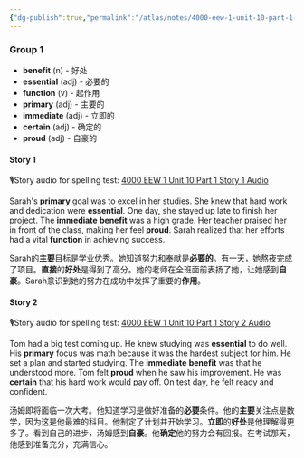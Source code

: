```yaml
---
{"dg-publish":true,"permalink":"/atlas/notes/4000-eew-1-unit-10-part-1-stories/"}
---
```



### Group 1

- **benefit** (n) - 好处
- **essential** (adj) - 必要的
- **function** (v) - 起作用
- **primary** (adj) - 主要的
- **immediate** (adj) - 立即的
- **certain** (adj) - 确定的
- **proud** (adj) - 自豪的

#### Story 1
🎙️Story audio for spelling test: [4000 EEW 1 Unit 10 Part 1 Story 1 Audio](https://drive.google.com/file/d/1SB90tlJJYMYCV4nrSw7Na8hnxLjvECka/view?usp=drive_link)

Sarah's **primary** goal was to excel in her studies. She knew that hard work and dedication were **essential**. One day, she stayed up late to finish her project. The **immediate** **benefit** was a high grade. Her teacher praised her in front of the class, making her feel **proud**. Sarah realized that her efforts had a vital **function** in achieving success.

Sarah的**主要**目标是学业优秀。她知道努力和奉献是**必要的**。有一天，她熬夜完成了项目。**直接**的**好处**是得到了高分。她的老师在全班面前表扬了她，让她感到**自豪**。Sarah意识到她的努力在成功中发挥了重要的**作用**。

#### Story 2
🎙️Story audio for spelling test: [4000 EEW 1 Unit 10 Part 1 Story 2 Audio](https://drive.google.com/file/d/15C4dln6kC0fpL7pKbT-zRNgT01ao1SqF/view?usp=drive_link)

Tom had a big test coming up. He knew studying was **essential** to do well. His **primary** focus was math because it was the hardest subject for him. He set a plan and started studying. The **immediate** **benefit** was that he understood more. Tom felt **proud** when he saw his improvement. He was **certain** that his hard work would pay off. On test day, he felt ready and confident.

汤姆即将面临一次大考。他知道学习是做好准备的**必要**条件。他的**主要**关注点是数学，因为这是他最难的科目。他制定了计划并开始学习。**立即**的**好处**是他理解得更多了。看到自己的进步，汤姆感到**自豪**。他**确定**他的努力会有回报。在考试那天，他感到准备充分，充满信心。